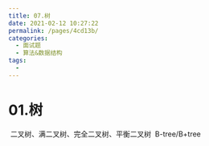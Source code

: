 ```yaml
---
title: 07.树
date: 2021-02-12 10:27:22
permalink: /pages/4cd13b/
categories:
  - 面试题
  - 算法&数据结构
tags:
  - 
---
```


# 01.树

​	二叉树、满二叉树、完全二叉树、平衡二叉树
​	B-tree/B+tree